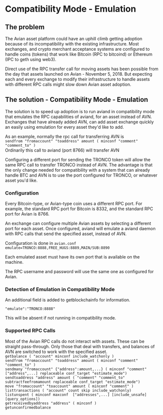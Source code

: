 # Compatibility Mode - Emulation

## The problem
The Avian asset platform could have an uphill climb getting adoption because of its incompatibility with the existing infrastructure.  Most exchanges, and crypto merchant acceptance systems are configured to handle coins (tokens) that work like Bitcoin (RPC to bitcoind) or Ethereum (IPC to geth using web3).

Direct use of the RPC transfer call for moving assets has been possible from the day that assets launched on Avian - November 5, 2018.  But expecting each and every exchange to modify their infrastructure to handle assets with different RPC calls might slow down Avian asset adoption.

## The solution - Compatibility Mode - Emulation
The solution is to speed up adoption is to run aviand in compatibility mode that emulates the RPC capabilities of aviand, for an asset instead of AVN.  Exchanges that have already added AVN, can add asset exchange quickly an easily using emulation for every asset they'd like to add.

As an example, normally the rpc call for transferring AVN is   
```sendfrom "fromaccount" "toaddress" amount ( minconf "comment" "comment_to" )```   
Ordinarily this call to aviand (port 8766) will transfer AVN

Configuring a different port for sending the TRONCO token will allow the same RPC call to transfer TRONCO instead of AVN.  The advantage is that the only change needed for compatibility with a system that can already handle BTC and AVN is to use the port configured for TRONCO, or whatever asset you'd like.

### Configuration
Every Bitcoin-type, or Avian-type coin uses a different RPC port.  For example, the standard RPC port for Bitcoin is 8332, and the standard RPC port for Avian is 8766.

An exchange can configure multiple Avian assets by selecting a different port for each asset.  Once configured, aviand will emulate a aviand daemon with RPC calls that send the specified asset, instead of AVN.

Configuration is done in ```avian.conf```  
```emulate=TRONCO:8888,FREE_HUGS:8889,MAIN/SUB:8890```

Each emulated asset must have its own port that is available on the machine.

The RPC username and password will use the same one as configured for Avian.

### Detection of Emulation in Compatibility Mode
An additional field is added to getblockchainfo for information. 

```"emulate":"TRONCO:8888"```

This will be absent if not running in compatibility mode.

### Supported RPC Calls

Most of the Avian RPC calls do not interact with assets.  These can be straight pass-through.  Only those that deal with transfers, and balances of AVN are switched to work with the specified asset.  
```getbalance ( "account" minconf include_watchonly )```  
```sendfrom "fromaccount" "toaddress" amount ( minconf "comment" "comment_to" )```    
```sendmany "fromaccount" {"address":amount,...} ( minconf "comment" ["address",...] replaceable conf_target "estimate_mode")```  
```sendtoaddress "address" amount ( "comment" "comment_to" subtractfeefromamount replaceable conf_target "estimate_mode")```  
```move "fromaccount" "toaccount" amount ( minconf "comment" )```  
```listtransactions ( "account" count skip include_watchonly)```  
```listunspent ( minconf maxconf  ["addresses",...] [include_unsafe] [query_options])```  
```getreceivedbyaddress "address" ( minconf )```  
```getunconfirmedbalance```  


